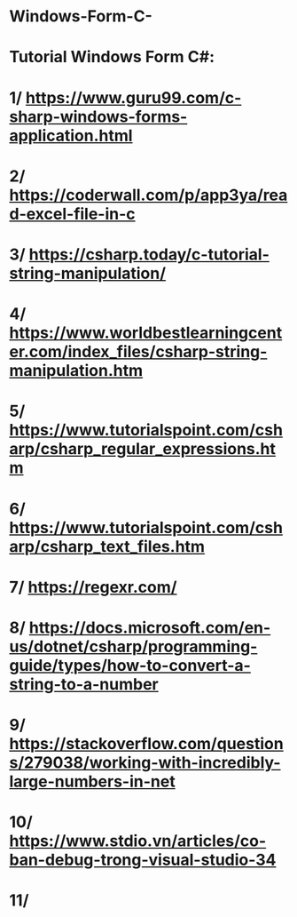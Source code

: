 # Windows-Form-C-
 
# Tutorial Windows Form C#:
# 1/	https://www.guru99.com/c-sharp-windows-forms-application.html
# 2/	https://coderwall.com/p/app3ya/read-excel-file-in-c
# 3/	https://csharp.today/c-tutorial-string-manipulation/
# 4/	https://www.worldbestlearningcenter.com/index_files/csharp-string-manipulation.htm
# 5/	https://www.tutorialspoint.com/csharp/csharp_regular_expressions.htm
# 6/	https://www.tutorialspoint.com/csharp/csharp_text_files.htm
# 7/	https://regexr.com/
# 8/	https://docs.microsoft.com/en-us/dotnet/csharp/programming-guide/types/how-to-convert-a-string-to-a-number	
# 9/	https://stackoverflow.com/questions/279038/working-with-incredibly-large-numbers-in-net
# 10/	https://www.stdio.vn/articles/co-ban-debug-trong-visual-studio-34
# 11/	
